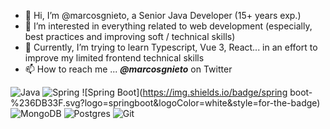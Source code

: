 - 👋 Hi, I’m @marcosgnieto, a Senior Java Developer (15+ years exp.)
- 👀 I’m interested in everything related to web development (especially, best practices and improving soft / technical skills)
- 🌱 Currently, I’m trying to learn Typescript, Vue 3, React... in an effort to improve my limited frontend technical skills
- 📫 How to reach me ... ***@marcosgnieto*** on Twitter

![Java](https://img.shields.io/badge/java-%23ED8B00.svg?logo=openjdk&logoColor=white&style=for-the-badge)
![Spring](https://img.shields.io/badge/spring-%236DB33F.svg?logo=spring&logoColor=white&style=for-the-badge)
![Spring Boot](https://img.shields.io/badge/spring boot-%236DB33F.svg?logo=springboot&logoColor=white&style=for-the-badge)
![MongoDB](https://img.shields.io/badge/MongoDB-%234ea94b.svg?logo=mongodb&logoColor=white&style=for-the-badge)
![Postgres](https://img.shields.io/badge/postgres-%23316192.svg?logo=postgresql&logoColor=white&style=for-the-badge)
![Git](https://img.shields.io/badge/git-%23F05033.svg?logo=git&logoColor=white&style=for-the-badge)

<!---
marcosgnieto/marcosgnieto is a ✨ special ✨ repository because its `README.md` (this file) appears on your GitHub profile.
You can click the Preview link to take a look at your changes.
--->
